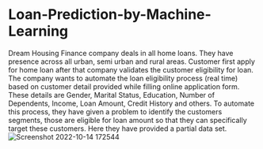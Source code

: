# Loan-Prediction-by-Machine-Learning
Dream Housing Finance company deals in all home loans. They have presence across all urban, semi urban and rural areas. Customer first apply for home loan after that company validates the customer eligibility for loan.
The company wants to automate the loan eligibility process (real time) based on customer detail provided while filling online application form. These details are Gender, Marital Status, Education, Number of Dependents, Income, Loan Amount, Credit History and others. To automate this process, they have given a problem to identify the customers segments, those are eligible for loan amount so that they can specifically target these customers. Here they have provided a partial data set.
![Screenshot 2022-10-14 172544](https://user-images.githubusercontent.com/115232340/195841088-2819d540-5a98-485f-80f5-ad997f649666.png)
